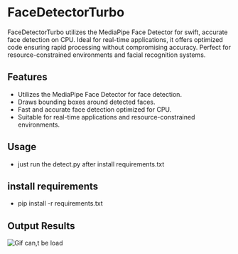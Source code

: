 # FaceDetectorTurbo
FaceDetectorTurbo utilizes the MediaPipe Face Detector for swift, accurate face detection on CPU. Ideal for real-time applications, it offers optimized code ensuring rapid processing without compromising accuracy. Perfect for resource-constrained environments and facial recognition systems.

## Features
- Utilizes the MediaPipe Face Detector for face detection.
- Draws bounding boxes around detected faces.
- Fast and accurate face detection optimized for CPU.
- Suitable for real-time applications and resource-constrained environments.

## Usage
- just run the detect.py after install requirements.txt

## install requirements
- pip install -r requirements.txt


## Output Results
![Gif can,t be load](https://media1.giphy.com/media/v1.Y2lkPTc5MGI3NjExcHU1NXprbHpqZjJ2MHA2ZjJvb3RmMjZkM211MGQ4MHV0bmk2Z24yaSZlcD12MV9pbnRlcm5hbF9naWZfYnlfaWQmY3Q9Zw/fCrdeiCzMkQ8AU1WV6/giphy.gif)
